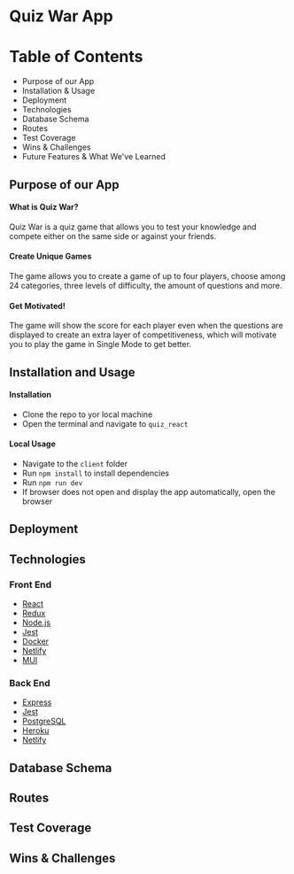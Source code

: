 # Quiz War App

# Table of Contents
- Purpose of our App
- Installation & Usage
- Deployment
- Technologies 
- Database Schema
- Routes
- Test Coverage
- Wins & Challenges
- Future Features & What We've Learned 

## **Purpose of our App**

#### What is Quiz War?
Quiz War is a quiz game that allows you to test your knowledge and compete either on the same side or against your friends. 

#### Create Unique Games
The game allows you to create a game of up to four players, choose among 24 categories, three levels of difficulty, the amount of questions and more. 

#### Get Motivated! 
The game will show the score for each player even when the questions are displayed to create an extra layer of competitiveness, which will motivate you to play the game in Single Mode to get better.  

## **Installation and Usage**

#### Installation
- Clone the repo to yor local machine
- Open the terminal and navigate to `quiz_react`

#### Local Usage
- Navigate to the `client` folder
- Run `npm install` to install dependencies
- Run `npm run dev`
- If browser does not open and display the app automatically, open the browser 

## **Deployment**


## **Technologies**
### Front End
- [React](https://reactjs.org/)
- [Redux](https://redux.js.org/)
- [Node.js](https://nodejs.org/)
- [Jest](https://jestjs.io/)
- [Docker](https://docker.com/)
- [Netlify](https://www.netlify.com/)
- [MUI](https://mui.com/)

### Back End
- [Express](https://expressjs.com/)
- [Jest](https://jestjs.io/)
- [PostgreSQL](https://www.postgresql.org/)
- [Heroku](https://www.heroku.com/)
 - [Netlify](https://www.netlify.com/)

## **Database Schema**

## **Routes**

## **Test Coverage**

## **Wins & Challenges**
